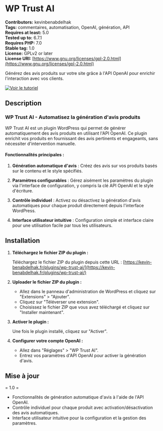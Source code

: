 # WP Trust AI

**Contributors:** kevinbenabdelhak  
**Tags:** commentaires, automatisation, OpenAI, génération, API  
**Requires at least:** 5.0  
**Tested up to:** 6.7.1  
**Requires PHP:** 7.0  
**Stable tag:** 1.0  
**License:** GPLv2 or later  
**License URI:** [https://www.gnu.org/licenses/gpl-2.0.html](https://www.gnu.org/licenses/gpl-2.0.html)

Générez des avis produits sur votre site grâce à l'API OpenAI pour enrichir l'interaction avec vos clients.

[![Voir le tutoriel](https://img.youtube.com/vi/XREgY1tC4Q0/maxresdefault.jpg)](https://www.youtube.com/watch?v=XREgY1tC4Q0&ab_channel=KevinBenabdelhak)


## Description

### WP Trust AI - Automatisez la génération d'avis produits

WP Trust AI est un plugin WordPress qui permet de générer automatiquement des avis produits en utilisant l'API OpenAI. Ce plugin enrichit vos produits en fournissant des avis pertinents et engageants, sans nécessiter d'intervention manuelle.

#### Fonctionnalités principales :

1. **Génération automatique d'avis** : Créez des avis sur vos produits basés sur le contenu et le style spécifiés.
   
2. **Paramètres configurables** : Gérez aisément les paramètres du plugin via l'interface de configuration, y compris la clé API OpenAI et le style d'écriture.
   
3. **Contrôle individuel** : Activez ou désactivez la génération d'avis automatiques pour chaque produit directement depuis l'interface WordPress.
   
4. **Interface utilisateur intuitive** : Configuration simple et interface claire pour une utilisation facile par tous les utilisateurs.

## Installation

1. **Téléchargez le fichier ZIP du plugin :**

   Téléchargez le fichier ZIP du plugin depuis cette URL : [https://kevin-benabdelhak.fr/plugins/wp-trust-ai/](https://kevin-benabdelhak.fr/plugins/wp-trust-ai/)

2. **Uploader le fichier ZIP du plugin :**

   - Allez dans le panneau d'administration de WordPress et cliquez sur "Extensions" > "Ajouter".
   - Cliquez sur "Téléverser une extension".
   - Choisissez le fichier ZIP que vous avez téléchargé et cliquez sur "Installer maintenant".

3. **Activer le plugin :**

   Une fois le plugin installé, cliquez sur "Activer".

4. **Configurer votre compte OpenAI :**

   - Allez dans "Réglages" > "WP Trust AI".
   - Entrez vos paramètres d'API OpenAI pour activer la génération d'avis.

## Mise à jour

= 1.0 =

* Fonctionnalités de génération automatique d'avis à l'aide de l'API OpenAI.
* Contrôle individuel pour chaque produit avec activation/désactivation des avis automatiques.
* Interface utilisateur intuitive pour la configuration et la gestion des paramètres.
